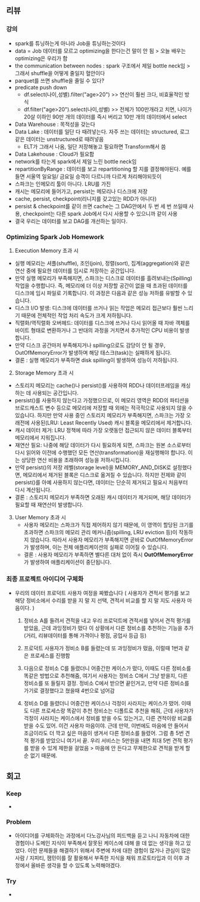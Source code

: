 ## 리뷰
### 강의
- spark를 튜닝하는게 아니라 Job을 튜닝하는것이다
- data = Job 데이터를 모르고 optimizing을 한다는건 말이 안 됨 > 오늘 배우는 optimizing은 우리가 함
- the communication between nodes : spark 구조에서 제일 bottle neck임 > 그래서 shuffle을 어떻게 줄일지 혈안이다
- parquet를 쓰면 shuffle을 줄일 수 있다?
- predicate push down
  - df.select(나이,성별).filter("age>20") >> 연산이 훨씬 크다, 비효율적인 방식
  - df.filter("age>20").select(나이,성별) >> 전체가 100만개라고 치면, 나이가 20살 이하인 90만 개의 데이터를 즉시 버리고 10만 개의 데이터에서 select
- Data Warehouse : 목적성을 갖는다
- Data Lake : 데이터를 일단 다 때려넣는다. 자주 쓰는 데이터는 structured, 로그 같은 데이터는 unstructured로 때려넣음
  - ELT가 그래서 나옴, 일단 저장해놓고 필요하면 Transform해서 씀
- Data Lakehouse : Cloud가 필요함
- network를 타는게 spark에서 제일 느린 bottle neck임
- repartitionByRange : 데이터를 보고 repartitioning 할 지를 결정해야된다. 예를 들면 서울역 일요일/ 금요일 승객이 다르니까 다르게 처리해야되듯이
- 스파크는 인메모리 툴이 아니다. LRU를 가진
- 캐시는 메모리에 들어가고, persist는 메모리나 디스크에 저장
- cache, persist, checkpoint(리니지를 갖고있는 RDD가 아니다)
- persist & checkpoint를 같이 쓰면 cache는 그 DAG안에서 두 번 세 번 쓰일때 사용, checkpoint는 다른 spark Job에서 다시 사용할 수 있으니까 같이 사용
- 결국 우리는 데이터를 보고 DAG를 개선하는 일이다.

### Optimizing Spark Job Homework

1. Execution Memory 초과 시
  - 실행 메모리는 셔플(shuffle), 조인(join), 정렬(sort), 집계(aggregation)와 같은 연산 중에 필요한 데이터를 임시로 저장하는 공간입니다.
  - 만약 실행 메모리가 부족해지면, 스파크는 디스크로 데이터를 흘려보내는(Spilling) 작업을 수행합니다. 즉, 메모리에 더 이상 저장할 공간이 없을 때 초과된 데이터를 디스크에 임시 파일로 기록합니다. 이 과정은 다음과 같은 성능 저하를 유발할 수 있습니다.
  - 디스크 I/O 발생: 디스크에 데이터를 쓰거나 읽는 작업은 메모리 접근보다 훨씬 느리기 때문에 전체적인 작업 처리 속도가 크게 저하됩니다.
  - 직렬화/역직렬화 오버헤드: 데이터를 디스크에 쓰거나 다시 읽어올 때 자바 객체를 바이트 형태로 변환하거나 그 반대의 과정을 거치면서 추가적인 CPU 비용이 발생합니다.
  - 만약 디스크 공간마저 부족해지거나 spilling으로도 감당이 안 될 경우, OutOfMemoryError가 발생하며 해당 태스크(task)는 실패하게 됩니다.
  - 결론 : 실행 메모리가 부족하면 disk spilling이 발생하여 성능이 저하됩니다.

2. Storage Memory 초과 시
  - 스토리지 메모리는 cache()나 persist()를 사용하여 RDD나 데이터프레임을 캐싱하는 데 사용되는 공간입니다.
  - persist()를 사용하지 않는다고 가정했으므로, 이 메모리 영역은 RDD의 파티션을 브로드캐스트 변수 등으로 메모리에 저장할 때 외에는 적극적으로 사용되지 않을 수 있습니다. 하지만 만약 사용 중인 스토리지 메모리가 부족해지면, 스파크는 가장 오래전에 사용된(LRU: Least Recently Used) 캐시 블록을 메모리에서 제거합니다.
  - 캐시 데이터 제거: LRU 정책에 따라 가장 오랫동안 접근되지 않은 데이터 블록부터 메모리에서 지워집니다.
  - 재연산 필요: 나중에 해당 데이터가 다시 필요하게 되면, 스파크는 원본 소스로부터 다시 읽어와 이전에 수행했던 모든 연산(transformation)을 재실행해야 합니다. 이는 상당한 연산 비용을 초래하여 성능을 저하시킵니다.
  - 만약 persist()의 저장 레벨(storage level)을 MEMORY_AND_DISK로 설정했다면, 메모리에서 제거된 블록은 디스크로 옮겨질 수 있습니다. 하지만 전제와 같이 persist()를 아예 사용하지 않는다면, 데이터는 단순히 제거되고 필요시 처음부터 다시 계산됩니다.
  - 결론 : 스토리지 메모리가 부족하면 오래된 캐시 데이터가 제거되며, 해당 데이터가 필요할 때 재연산이 발생합니다.

3. User Memory 초과 시
   - 사용자 메모리는 스파크가 직접 제어하지 않기 때문에, 이 영역이 할당된 크기를 초과하면 스파크의 메모리 관리 메커니즘(spilling, LRU eviction 등)이 작동하지 않습니다. 따라서 사용자 메모리가 부족해지면 곧바로 OutOfMemoryError가 발생하며, 이는 전체 애플리케이션의 실패로 이어질 수 있습니다.
   - 결론 : 사용자 메모리가 부족하면 별다른 대처 없이 즉시 **OutOfMemoryError**가 발생하여 애플리케이션이 중단됩니다.

### 최종 프로젝트 아이디어 구체화

- 우리의 데이터 프로덕트 사용자 여정을 짜봤습니다 ( 사용자가 견적서 평가를 보고 해당 정비소에서 수리를 받을 지 말 지 선택, 견적서 비교를 할 지 말 지도 사용자 마음이다. )
  1. 정비소 A를 들려서 견적을 내고 우리 프로덕트에 견적서를 넣어서 견적 평가를 받았음, 근데 과잉정비가 떴다 이 상황에서 다른 정비소를 추천하는 기능을 추가(거리, 리뷰데이터를 통해 가격이나 평점, 공업사 등급 등)
  
  2. 프로덕트 사용자가 정비소 B를 들렸는데 또 과잉정비가 떴음, 이럴때 1번과 같은 프로세스를 진행함
  
  3. 다음으로 정비소 C를 들렸더니 어중간한 케이스가 떴다, 이때도 다른 정비소를 똑같은 방법으로 추천해줌, 여기서 사용자는 정비소 C에서 그냥 받을지, 다른 정비소를 또 들릴지 결정. 정비소 C에서 받으면 끝인거고, 만약 다른 정비소를 가기로 결정했다고 쳤을때 4번으로 넘어감
  
  4. 정비소 D를 들렸더니 어중간한 케이스나 걱정이 사라지는 케이스가 떴어. 이때도 다른 프로세스랑 똑같이 추천 정비소는 디폴트로 추천을 해줘, 근데 사용자가 걱정이 사라지는 케이스에서 정비를 받을 수도 있는거고, 다른 견적이랑 비교를 받을 수도 있어. 이건 사용자 마음이야. 근데 만약, 이번에도 마음에 안 들어서 조금이라도 더 깍고 싶은 마음이 생겨서 다른 정비소를 들렸어. 그럼 총 5번 견적 평가를 받았으니 여기서 끝. 우리 서비스는 5만원을 내면 최대 5번 견적 평가를 받을 수 있게 제한을 걸었음 > 마음에 안 든다고 무제한으로 견적을 받게 할 순 없기 때문에.


## 회고
### Keep
- 

### Problem
- 아이디어를 구체화하는 과정에서 다노강사님의 피드백을 듣고 나니 자동차에 대한 경험이나 도메인 지식이 부족해서 잘못된 케이스에 대해 쓸 데 없는 생각을 하고 있었다. 이런 문제들을 해결하기 위해서 주변에 차에 대한 경험이 많거나 관심이 많은 사람 / 지피티, 잼민이를 잘 활용해서 부족한 지식을 채워 프로토타입과 이 이후 과정에서 올바른 생각을 할 수 있도록 노력해야겠다.

### Try
- 
